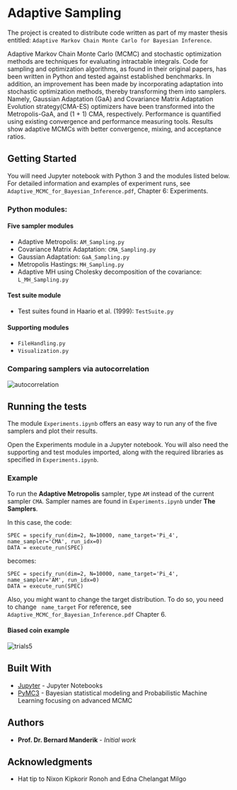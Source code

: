 # Adaptive Sampling

The project is created to distribute code written as part of my master thesis entitled: ```Adaptive Markov Chain Monte Carlo for Bayesian Inference```.

Adaptive Markov Chain Monte Carlo (MCMC) and stochastic optimization methods are techniques for evaluating intractable integrals. Code for sampling and optimization algorithms, as found in their original papers, has been written in Python and tested against established benchmarks. In addition,  an improvement has been made by incorporating adaptation into stochastic optimization methods, thereby transforming them into samplers. Namely, Gaussian Adaptation (GaA) and Covariance Matrix Adaptation Evolution strategy(CMA-ES) optimizers have been transformed into the Metropolis-GaA, and (1 + 1) CMA, respectively. Performance is quantified using existing convergence and performance measuring tools. Results show adaptive MCMCs with better convergence, mixing, and acceptance ratios.

## Getting Started
You will need Jupyter notebook with Python 3 and the modules listed below. For detailed information and examples of experiment runs, see ```Adaptive_MCMC_for_Bayesian_Inference.pdf```, Chapter 6: Experiments.

### Python modules:

#### Five sampler modules
* Adaptive Metropolis: ``` AM_Sampling.py ```
* Covariance Matrix Adaptation: ```CMA_Sampling.py```
* Gaussian Adaptation: ```GaA_Sampling.py```
* Metropolis Hastings: ```MH_Sampling.py```
* Adaptive MH using Cholesky decomposition of the covariance: ```L_MH_Sampling.py```

#### Test suite module
* Test suites found in Haario et al. (1999): ```TestSuite.py```


#### Supporting modules
* ```FileHandling.py```
* ```Visualization.py```


### Comparing samplers via autocorrelation
![autocorrelation](https://user-images.githubusercontent.com/16397101/39100333-195ac932-463d-11e8-87a2-b5a0bc12e4e9.png)


## Running the tests
The module
```Experiments.ipynb```
offers an easy way to run any of the five samplers and plot their results.

Open the Experiments module in a Jupyter notebook. You will also need the supporting and test modules imported, along with the required libraries as specified in ```Experiments.ipynb```.

### Example
To run the **Adaptive Metropolis** sampler, type ``` AM ``` instead of the current sampler ```CMA```. Sampler names are found in ```Experiments.ipynb``` under **The Samplers**.

In this case, the code:
```
SPEC = specify_run(dim=2, N=10000, name_target='Pi_4', name_sampler='CMA', run_idx=0)
DATA = execute_run(SPEC)
```

becomes:
```
SPEC = specify_run(dim=2, N=10000, name_target='Pi_4', name_sampler='AM', run_idx=0)
DATA = execute_run(SPEC)
```

Also, you might want to change the target distribution. To do so, you need to change ``` name_target```
For reference, see ```Adaptive_MCMC_for_Bayesian_Inference.pdf``` Chapter 6.

#### Biased coin example
![trials5](https://user-images.githubusercontent.com/16397101/39100228-bc3842bc-463b-11e8-84c7-393fccb19fd9.png)

## Built With
* [Jupyter](http://jupyter.org/) - Jupyter Notebooks
* [PyMC3](https://docs.pymc.io/) - Bayesian statistical modeling and Probabilistic Machine Learning focusing on advanced MCMC

## Authors

* **Prof. Dr. Bernard Manderik** - *Initial work*


## Acknowledgments

* Hat tip to Nixon Kipkorir Ronoh and Edna Chelangat
Milgo
